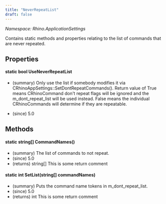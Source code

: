 ```yaml
---
title: "NeverRepeatList"
draft: false
---
```


*Namespace: Rhino.ApplicationSettings*

   Contains static methods and properties relating to the list of commands that are never repeated.
   
## Properties
#### static bool UseNeverRepeatList
- (summary) 
     Only use the list if somebody modifies it via CRhinoAppSettings::SetDontRepeatCommands().
     Return value of True means CRhinoCommand don't repeat flags will be ignored and the m_dont_repeat_list
     will be used instead.  False means the individual CRhinoCommands will determine if they are repeatable.
    
- (since) 5.0
## Methods
#### static string[] CommandNames()
- (summary) The list of commands to not repeat.
- (since) 5.0
- (returns) string[] This is some return comment
#### static int SetList(string[] commandNames)
- (summary) Puts the command name tokens in m_dont_repeat_list.
- (since) 5.0
- (returns) int This is some return comment
